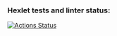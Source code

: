 ### Hexlet tests and linter status:
[![Actions Status](https://github.com/polina-belyakaeva/frontend-project-44/workflows/hexlet-check/badge.svg)](https://github.com/polina-belyakaeva/frontend-project-44/actions)